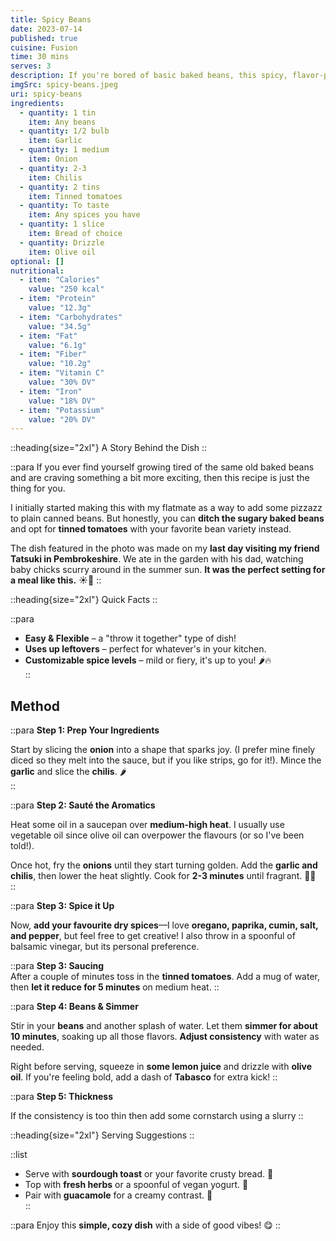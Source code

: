 ```yaml
---
title: Spicy Beans
date: 2023-07-14
published: true
cuisine: Fusion
time: 30 mins
serves: 3
description: If you're bored of basic baked beans, this spicy, flavor-packed version will wake up your taste buds. Perfect for using up leftovers and getting creative with spices!
imgSrc: spicy-beans.jpeg
uri: spicy-beans
ingredients:
  - quantity: 1 tin
    item: Any beans
  - quantity: 1/2 bulb
    item: Garlic
  - quantity: 1 medium
    item: Onion
  - quantity: 2-3
    item: Chilis
  - quantity: 2 tins
    item: Tinned tomatoes
  - quantity: To taste
    item: Any spices you have
  - quantity: 1 slice
    item: Bread of choice
  - quantity: Drizzle
    item: Olive oil
optional: []
nutritional:
  - item: "Calories"
    value: "250 kcal"
  - item: "Protein"
    value: "12.3g"
  - item: "Carbohydrates"
    value: "34.5g"
  - item: "Fat"
    value: "6.1g"
  - item: "Fiber"
    value: "10.2g"
  - item: "Vitamin C"
    value: "30% DV"
  - item: "Iron"
    value: "18% DV"
  - item: "Potassium"
    value: "20% DV"
---
```


::heading{size="2xl"}
A Story Behind the Dish
::

::para
If you ever find yourself growing tired of the same old baked beans and are craving something a bit more exciting, then this recipe is just the thing for you.  

I initially started making this with my flatmate as a way to add some pizzazz to plain canned beans. But honestly, you can **ditch the sugary baked beans** and opt for **tinned tomatoes** with your favorite bean variety instead.  

The dish featured in the photo was made on my **last day visiting my friend Tatsuki in Pembrokeshire**. We ate in the garden with his dad, watching baby chicks scurry around in the summer sun. **It was the perfect setting for a meal like this.** ☀️🐣
::

::heading{size="2xl"}
Quick Facts
::

::para
- **Easy & Flexible** – a "throw it together" type of dish!  
- **Uses up leftovers** – perfect for whatever's in your kitchen.  
- **Customizable spice levels** – mild or fiery, it's up to you! 🌶️🔥  
::

## Method  

::para
**Step 1: Prep Your Ingredients**  

Start by slicing the **onion** into a shape that sparks joy. (I prefer mine finely diced so they melt into the sauce, but if you like strips, go for it!). Mince the **garlic** and slice the **chilis**. 🌶️  
::

::para
**Step 2: Sauté the Aromatics**  

Heat some oil in a saucepan over **medium-high heat**. I usually use vegetable oil since olive oil can overpower the flavours (or so I've been told!).  

Once hot, fry the **onions** until they start turning golden. Add the **garlic and chilis**, then lower the heat slightly. Cook for **2-3 minutes** until fragrant. 🧄🔥  
::

::para
**Step 3: Spice it Up**  

Now, **add your favourite dry spices**—I love **oregano, paprika, cumin, salt, and pepper**, but feel free to get creative! I also throw in a spoonful of balsamic vinegar, but its personal preference.


::para
**Step 3: Saucing**  
After a couple of minutes toss in the **tinned tomatoes**.  Add a mug of water, then **let it reduce for 5 minutes** on medium heat.
::

::para
**Step 4: Beans & Simmer**  

Stir in your **beans** and another splash of water. Let them **simmer for about 10 minutes**, soaking up all those flavors. **Adjust consistency** with water as needed.  

Right before serving, squeeze in **some lemon juice** and drizzle with **olive oil**. If you're feeling bold, add a dash of **Tabasco** for extra kick! 
::

::para
**Step 5: Thickness**  

If the consistency is too thin then add some cornstarch using a slurry
::

::heading{size="2xl"}
Serving Suggestions
::

::list
- Serve with **sourdough toast** or your favorite crusty bread. 🥖  
- Top with **fresh herbs** or a spoonful of vegan yogurt. 🌿  
- Pair with **guacamole** for a creamy contrast. 🥑  
::

::para
Enjoy this **simple, cozy dish** with a side of good vibes! 😋
::
